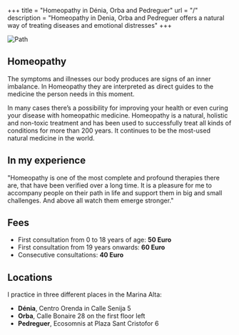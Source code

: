 +++
title = "Homeopathy in Dénia, Orba and Pedreguer"
url = "/"
description = "Homeopathy in Denia, Orba and Pedreguer offers a natural way of treating diseases and emotional distresses"
+++

![Path](/images/path.jpg)

## Homeopathy

The symptoms and illnesses our body produces are signs of an inner imbalance. In Homeopathy they are interpreted as direct guides to the medicine the person needs in this moment.

In many cases there’s a possibility for improving your health or even curing your disease with homeopathic medicine. Homeopathy is a natural, holistic and non-toxic treatment and has been used to successfully treat all kinds of conditions for more than 200 years. It continues to be the most-used natural medicine in the world.

## In my experience

"Homeopathy is one of the most complete and profound therapies there are, that have been verified over a long time. It is a pleasure for me to accompany people on their path in life and support them in big and small challenges. And above all watch them emerge stronger."

## Fees

* First consultation from 0 to 18 years of age: **50 Euro**
* First consultation from 19 years onwards: **60 Euro**
* Consecutive consultations: **40 Euro**

## Locations

I practice in three different places in the Marina Alta:

* **Dénia**, Centro Orenda in Calle Senija 5
* **Orba**, Calle Bonaire 28 on the first floor left
* **Pedreguer**, Ecosomnis at Plaza Sant Cristofor 6
